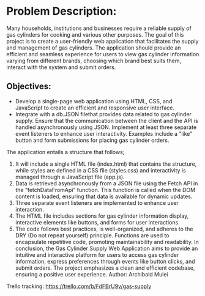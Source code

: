 # Problem Description:
Many households, institutions and businesses require a reliable supply of gas cylinders for cooking and various other purposes. The goal of this project is to create a user-friendly web application that facilitates the supply and management of gas cylinders. The application should provide an efficient and seamless experience for users to view gas cylinder information varying from different brands, choosing which brand best suits them, interact with the system  and submit orders.

## Objectives:
- Develop a single-page web application using HTML, CSS, and JavaScript to create an efficient and responsive user interface.
- Integrate with a db.JSON filethat provides data related to gas cylinder supply. Ensure that the communication between the client and the API is handled asynchronously using JSON.
Implement at least three separate event listeners to enhance user interactivity. Examples include a "like" button and form submissions for placing gas cylinder orders.

The application  entails a structure that follows;
1.	It will include a single HTML file (index.html) that contains the structure, while styles are defined in a CSS file (styles.css) and interactivity is managed through a JavaScript file (app.js).
2.	Data is retrieved asynchronously from a JSON file using the Fetch API in the “fetchDataFromApi” function. This function is called when the DOM content is loaded, ensuring that data is available for dynamic updates.
3.	Three separate event listeners are implemented to enhance user interaction.
4.	The HTML file includes sections for gas cylinder information display, interactive elements like buttons, and forms for user interactions.
5.	The code follows best practices, is well-organized, and adheres to the DRY (Do not repeat yourself) principle. Functions are used to encapsulate repetitive code, promoting maintainability and readability.
In conclusion, the Gas Cylinder Supply Web Application aims to provide an intuitive and interactive platform for users to access gas cylinder information, express preferences through events like button clicks, and submit orders. The project emphasizes a clean and efficient codebase, ensuring a positive user experience.
 Author: Archibald Mulei

 Trello tracking: https://trello.com/b/FdFBrU9v/gas-supply